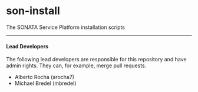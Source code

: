 # son-install
The SONATA Service Platform installation scripts

---
#### Lead Developers

The following lead developers are responsible for this repository and have admin rights. They can, for example, merge pull requests.

- Alberto Rocha (arocha7)
- Michael Bredel (mbredel)
